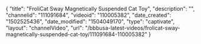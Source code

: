 {
    "title": "FroliCat Sway Magnetically Suspended Cat Toy",
    "description": "",
    "channelid": "111091684",
    "videoid": "110005382",
    "date_created": "1502525436",
    "date_modified": "1504049170",
    "type": "captivate",
    "layout": "channelVideo",
    "url": "\/bbbusa-latest-videos\/frolicat-sway-magnetically-suspended-cat-toy\/111091684-110005382"
}